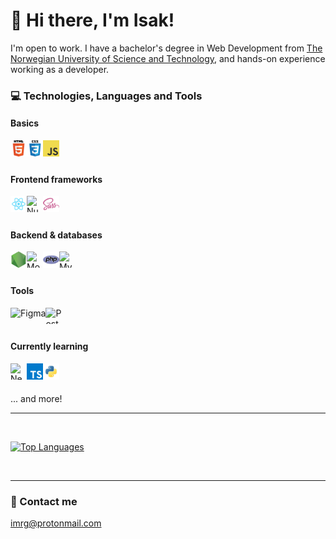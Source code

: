 # 👋 Hi there, I'm Isak!

I'm open to work. I have a bachelor's degree in Web Development from [The Norwegian University of Science and Technology](https://www.ntnu.edu), and hands-on experience working as a developer.

### 💻 Technologies, Languages and Tools

#### Basics
<div>
    <img align="left" alt="HTML5" height="26" width="26px" src="https://raw.githubusercontent.com/github/explore/80688e429a7d4ef2fca1e82350fe8e3517d3494d/topics/html/html.png" />
    <img align="left" alt="CSS3" height="26" width="26px" src="https://raw.githubusercontent.com/github/explore/80688e429a7d4ef2fca1e82350fe8e3517d3494d/topics/css/css.png" />
    <img align="left" alt="JavaScript" height="26" width="26px" src="https://raw.githubusercontent.com/github/explore/80688e429a7d4ef2fca1e82350fe8e3517d3494d/topics/javascript/javascript.png" />
</div>

<br /><br />

#### Frontend frameworks
<div>
    <img align="left" alt="React" height="26" width="26px" src="https://raw.githubusercontent.com/github/explore/80688e429a7d4ef2fca1e82350fe8e3517d3494d/topics/react/react.png" />
    <img align="left" alt="Nuxt" height="26" width="26px" src="https://avatars.githubusercontent.com/u/23360933?s=200&v=4" />
    <img align="left" alt="Sass" height="26" width="26px" src="https://raw.githubusercontent.com/github/explore/80688e429a7d4ef2fca1e82350fe8e3517d3494d/topics/sass/sass.png" />
</div>

<br /><br />

#### Backend & databases
<div>
    <img align="left" alt="Node.js" height="26" width="26px" src="https://raw.githubusercontent.com/github/explore/80688e429a7d4ef2fca1e82350fe8e3517d3494d/topics/nodejs/nodejs.png" />
    <img align="left" alt="MongoDB" height="26" width="26" src="https://avatars.githubusercontent.com/u/45120?s=200&v=4" />
    <img align="left" alt="PHP" height="26" width="26px" src="https://raw.githubusercontent.com/github/explore/ccc16358ac4530c6a69b1b80c7223cd2744dea83/topics/php/php.png" />
    <img align="left" alt="MySQL" height="26" width="26" src="https://pngimg.com/uploads/mysql/mysql_PNG23.png" />
</div>

<br /><br />

#### Tools
<div>
  <img align="left" alt="Figma" height="26" src="https://upload.wikimedia.org/wikipedia/commons/a/ad/Figma-1-logo.png" /> 
  <img align="left" alt="Postman" height="26" width="26px" src="https://avatars.githubusercontent.com/u/10251060?s=200&v=4" />
</div>

<br /><br />

#### Currently learning

<img align="left" alt="Next.js" height="26" width="26px" src="https://dinhanhthi.com/img/header/nextjs.png" />
<img align="left" alt="TypeScript" height="26" width="26px" src="https://raw.githubusercontent.com/github/explore/80688e429a7d4ef2fca1e82350fe8e3517d3494d/topics/typescript/typescript.png" />
<img align="left" alt="Python" height="26" width="26px" src="https://raw.githubusercontent.com/github/explore/80688e429a7d4ef2fca1e82350fe8e3517d3494d/topics/python/python.png" />

<br /><br />

<p>... and more!</p>

---

<br />

[![Top Languages](https://github-readme-stats-beryl-psi.vercel.app/api/top-langs/?username=icanseetime&layout=compact&theme=radical&langs_count=6&exclude_repo=Transbucket_Rails)](https://github.com/icanseetime/github-readme-stats)

<br />

---

### 📧 Contact me

<imrg@protonmail.com>
